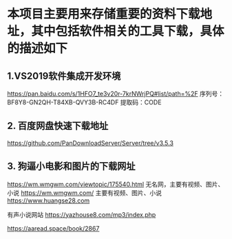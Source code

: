#  本项目主要用来存储重要的资料下载地址，其中包括软件相关的工具下载，具体的描述如下

## 1.VS2019软件集成开发环境
https://pan.baidu.com/s/1HFO7_te3v20r-7krNWrjPQ#list/path=%2F
序列号：BF8Y8-GN2QH-T84XB-QVY3B-RC4DF
提取码：CODE
## 2. 百度网盘快速下载地址
https://github.com/PanDownloadServer/Server/tree/v3.5.3
## 3. 狗逼小电影和图片的下载网址

https://wm.wmgwm.com/viewtopic/175540.html
无名网，主要有视频、图片、小说
https://wm.wmgwm.com/
主要有视频、图片、小说
https://www.huangse28.com

有声小说网站
https://yazhouse8.com/mp3/index.php

https://aaread.space/book/2867
